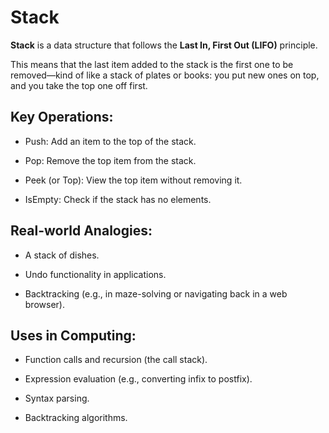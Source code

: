 # Stack

**Stack** is a data structure that follows the **Last In, First Out (LIFO)** principle.

This means that the last item added to the stack is the first one to be removed—kind of like a stack of plates or books: you put new ones on top, and you take the top one off first.

## Key Operations:
- Push: Add an item to the top of the stack.

- Pop: Remove the top item from the stack.

- Peek (or Top): View the top item without removing it.

- IsEmpty: Check if the stack has no elements.

## Real-world Analogies:
- A stack of dishes.

- Undo functionality in applications.

- Backtracking (e.g., in maze-solving or navigating back in a web browser).

## Uses in Computing:
- Function calls and recursion (the call stack).

- Expression evaluation (e.g., converting infix to postfix).

- Syntax parsing.

- Backtracking algorithms.